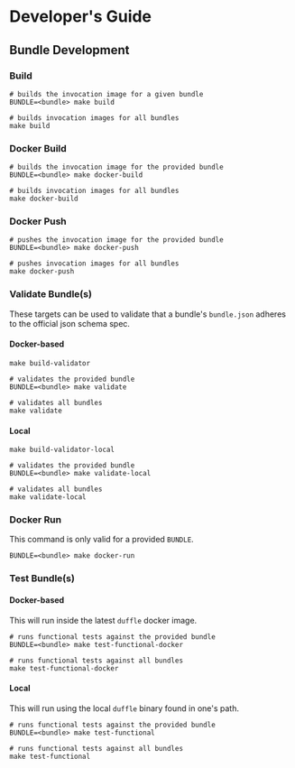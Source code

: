 # Developer's Guide

## Bundle Development

### Build

```shell
# builds the invocation image for a given bundle
BUNDLE=<bundle> make build

# builds invocation images for all bundles
make build
```

### Docker Build

```shell
# builds the invocation image for the provided bundle
BUNDLE=<bundle> make docker-build

# builds invocation images for all bundles
make docker-build
```

### Docker Push

```shell
# pushes the invocation image for the provided bundle
BUNDLE=<bundle> make docker-push

# pushes invocation images for all bundles
make docker-push
```

### Validate Bundle(s)

These targets can be used to validate that a bundle's `bundle.json` adheres to the official json schema spec.

#### Docker-based

```shell
make build-validator

# validates the provided bundle
BUNDLE=<bundle> make validate

# validates all bundles
make validate
```

#### Local

```shell
make build-validator-local

# validates the provided bundle
BUNDLE=<bundle> make validate-local

# validates all bundles
make validate-local
```

### Docker Run

This command is only valid for a provided `BUNDLE`.

```shell
BUNDLE=<bundle> make docker-run
```

### Test Bundle(s)

#### Docker-based

This will run inside the latest `duffle` docker image.

```shell
# runs functional tests against the provided bundle
BUNDLE=<bundle> make test-functional-docker

# runs functional tests against all bundles
make test-functional-docker
```

#### Local

This will run using the local `duffle` binary found in one's path.

```shell
# runs functional tests against the provided bundle
BUNDLE=<bundle> make test-functional

# runs functional tests against all bundles
make test-functional
```
